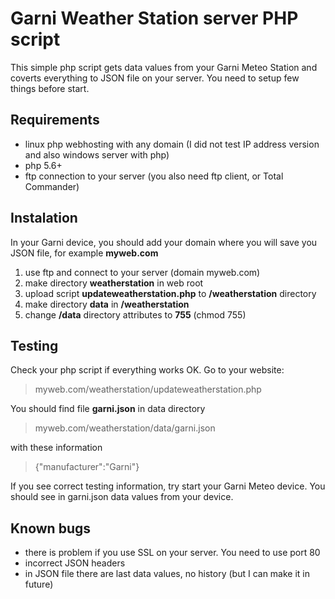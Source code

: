 # Garni Weather Station server PHP script
This simple php script gets data values from your Garni Meteo Station and coverts everything to JSON file on your server. You need to setup few things before start.

## Requirements
- linux php webhosting with any domain (I did not test IP address version and also windows server with php)
- php 5.6+
- ftp connection to your server (you also need ftp client, or Total Commander)

## Instalation
In your Garni device, you should add your domain where you will save you JSON file, for example **myweb.com**

1. use ftp and connect to your server (domain myweb.com)
2. make directory **weatherstation** in web root
3. upload script **updateweatherstation.php** to **/weatherstation** directory
4. make directory **data** in **/weatherstation**
5. change **/data** directory attributes to **755** (chmod 755)

## Testing
Check your php script if everything works OK. Go to your website:
> myweb.com/weatherstation/updateweatherstation.php

You should find file **garni.json** in data directory
> myweb.com/weatherstation/data/garni.json

with these information
>{"manufacturer":"Garni"}

If you see correct testing information, try start your Garni Meteo device. You should see in garni.json data values from your device.

## Known bugs
- there is problem if you use SSL on your server. You need to use port 80
- incorrect JSON headers
- in JSON file there are last data values, no history (but I can make it in future)
